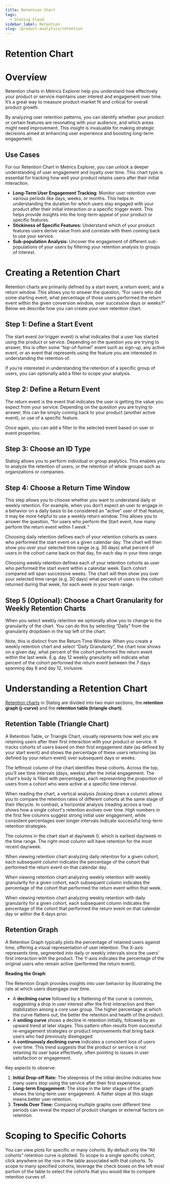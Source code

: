 ```yaml
---
title: Retention Chart
tags:
  - Statsig Cloud
sidebar_label: Retention
slug: /product-analytics/retention
---
```


# Retention Chart

# Overview

Retention charts in Metrics Explorer help you understand how effectively your product or service maintains user interest and engagement over time. It’s a great way to measure product-market fit and critical for overall product growth.

By analyzing user retention patterns, you can identify whether your product or certain features are resonating with your audience, and which areas might need improvement. This insight is invaluable for making strategic decisions aimed at enhancing user experience and boosting long-term engagement.

## Use Cases

For our Retention Chart in Metrics Explorer, you can unlock a deeper understanding of user engagement and loyalty over time. This chart type is essential for tracking how well your product retains users after their initial interaction.

- **Long-Term User Engagement Tracking**: Monitor user retention over various periods like days, weeks, or months. This helps in understanding the duration for which users stay engaged with your product after their initial interaction or a specific trigger event. This helps provide insights into the long-term appeal of your product or specific features.
- **Stickiness of Specific Features:** Understand which of your product features users derive value from and correlate with them coming back to use your service.
- **Sub-population Analysis:** Uncover the engagement of different sub-populations of your users by filtering your retention analysis to groups of interest.

# Creating a Retention Chart

Retention charts are primarily defined by a start event, a return event, and a return window. This allows you to answer the question, “For users who did some starting event, what percentage of those users performed the return event within the given conversion window, over successive days or weeks?” Below we describe how you can create your own retention chart.

## Step 1: Define a Start Event

The start event (or trigger event) is what indicates that a user has started using the product or service. Depending on the question you are trying to answer, this is often some “top-of-funnel” event such as sign-up, any active event, or an event that represents using the feature you are interested in understanding the retention of.

If you’re interested in understanding the retention of a specific group of users, you can optionally add a filter to scope your analysis.

## Step 2: Define a Return Event

The return event is the event that indicates the user is getting the value you expect from your service. Depending on the question you are trying to answer, this can be simply coming back to your product (another active event), or use of a specific feature.

Once again, you can add a filter to the selected event based on user or event properties.

## Step 3: Choose an ID Type

Statsig allows you to perform individual or group analytics. This enables you to analyze the retention of users, or the retention of whole groups such as organizations or companies.

## Step 4: Choose a Return Time Window

This step allows you to choose whether you want to understand daily or weekly retention. For example, when you don’t expect an user to engage in a behavior on a daily basis to be considered an “active” user of that feature, it may be more helpful to use a weekly return window. This allows you to answer the question, “for users who perform the Start event, how many perform the return event within 1 _week._”

Choosing daily retention defines each of your retention cohorts as users who performed the start event on a given calendar day. The chart will then show you over your selected time range (e.g. 30 days) what percent of users in the cohort came back on that day, for each day in your time range.

Choosing weekly retention defines each of your retention cohorts as user who performed the start event within a calendar week. Each cohort compared will span successive weeks. The chart will then show you over your selected time range (e.g. 30 days) what percent of users in the cohort returned during that week, for each week in your team range.

## Step 5 (Optional): Choose a Chart Granularity for Weekly Retention Charts

When you select weekly retention we optionally allow you to change to the granularity of the chart. You can do this by selecting “Daily” from the granularity dropdown in the top left of the chart.

Note, this is distinct from the Return Time Window. When you create a weekly retention chart and select “Daily Granularity”, the chart now shows on a given day, what percent of the cohort performed the return event within the last week. E.g. day 12 weekly granularity will indicate what percent of the cohort performed the return event between the 7 days spanning day 6 and day 12, inclusive.

# Understanding a Retention Chart

[Retention charts](https://www.youtube.com/watch?v=mqlHpYimik8) in Statsig are divided into two main sections, the **retention graph (j-curve)** and the **retention table (triangle chart)**.

## Retention Table (Triangle Chart)

A Retention Table, or Triangle Chart, visually represents how well you are retaining users after their first interaction with your product or service. It tracks cohorts of users based on their first engagement date (as defined by your start event) and shows the percentage of these users returning (as defined by your return event) over subsequent days or weeks.

The leftmost column of the chart identifies these cohorts. Across the top, you'll see time intervals (days, weeks) after the initial engagement. The chart's body is filled with percentages, each representing the proportion of users from a cohort who were active at a specific time interval.

When reading the chart, a vertical analysis (looking down a column) allows you to compare the retention rates of different cohorts at the same stage of their lifecycle. In contrast, a horizontal analysis (reading across a row) shows how a single cohort's retention evolves over time. High numbers in the first few columns suggest strong initial user engagement, while consistent percentages over longer intervals indicate successful long-term retention strategies.

The columns in the chart start at day/week 0, which is earliest day/week in the time range. The right-most column will have retention for the most recent day/week.

When viewing retention chart analyzing daily retention for a given cohort, each subsequent column indicates the percentage of the cohort that performed the return event on that calendar day.

When viewing retention chart analyzing weekly retention with weekly granularity for a given cohort, each subsequent column indicates the percentage of the cohort that performed the return event within that week.

When viewing retention chart analyzing weekly retention with daily granularity for a given cohort, each subsequent column indicates the percentage of the cohort that performed the return event on that calendar day or within the 6 days prior.

## Retention Graph

A Retention Graph typically plots the percentage of retained users against time, offering a visual representation of user retention. The X-axis represents time, segmented into daily or weekly intervals since the users' first interaction with the product. The Y-axis indicates the percentage of the original users who remain active (performed the return event).

**Reading the Graph**

The Retention Graph provides insights into user behavior by illustrating the rate at which users disengage over time.

- A **declining curve** followed by a flattening of the curve is common, suggesting a drop in user interest after the first interaction and then stabilization among a core user group. The higher percentage at which the curve flattens out, the better the retention and health of the product.
- A **smiling curve** shows a decline in retention initially, followed by an upward trend at later stages. This pattern often results from successful re-engagement strategies or product improvements that bring back users who had previously disengaged
- A **continuously declining curve** indicates a consistent loss of users over time. This trend suggests that the product or service is not retaining its user base effectively, often pointing to issues in user satisfaction or engagement.

Key aspects to observe:

1. **Initial Drop-off Rate:** The steepness of the initial decline indicates how many users stop using the service after their first experience.
2. **Long-term Engagement:** The slope in the later stages of the graph shows the long-term user engagement. A flatter slope at this stage means better user retention.
3. **Trends Over Time:** Comparing multiple graphs over different time periods can reveal the impact of product changes or external factors on retention.

# Scoping to Specific Cohorts

You can view plots for specific or many cohorts. By default only the “All cohorts” retention curve is plotted. To scope to a single specific cohort, click anywhere on the row in the table associated with that cohorts. To scope to many specified cohorts, leverage the check boxes on the left most portion of the table to select the cohorts that you would like to compare retention curves of.
